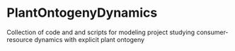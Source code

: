 # PlantOntogenyDynamics
Collection of code and and scripts for modeling project studying consumer-resource dynamics with explicit plant ontogeny
